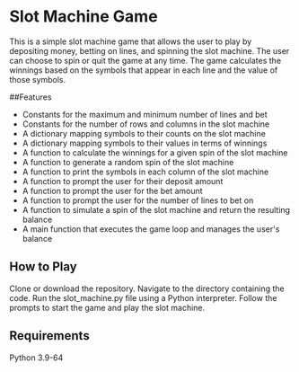 # Slot Machine Game
This is a simple slot machine game that allows the user to play by depositing money, betting on lines, and spinning the slot machine. The user can choose to spin or quit the game at any time. The game calculates the winnings based on the symbols that appear in each line and the value of those symbols.

##Features
- Constants for the maximum and minimum number of lines and bet
- Constants for the number of rows and columns in the slot machine
- A dictionary mapping symbols to their counts on the slot machine
- A dictionary mapping symbols to their values in terms of winnings
- A function to calculate the winnings for a given spin of the slot machine
- A function to generate a random spin of the slot machine
- A function to print the symbols in each column of the slot machine
- A function to prompt the user for their deposit amount
- A function to prompt the user for the bet amount
- A function to prompt the user for the number of lines to bet on
- A function to simulate a spin of the slot machine and return the resulting balance
- A main function that executes the game loop and manages the user's balance
## How to Play
Clone or download the repository.
Navigate to the directory containing the code.
Run the slot_machine.py file using a Python interpreter.
Follow the prompts to start the game and play the slot machine.
## Requirements
Python 3.9-64
